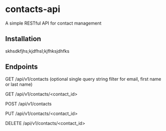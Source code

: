 # contacts-api 

A simple RESTful API for contact management

## Installation 

skhsdkfjhs;kjdfhsl;kjfhksjdhfks 

## Endpoints

GET /api/v1/contacts (optional single query string filter for email, first name or last name)

GET /api/v1/contacts/<contact_id>

POST /api/v1/contacts

PUT /api/v1/contacts/<contact_id>

DELETE /api/v1/contacts/<contact_id>
